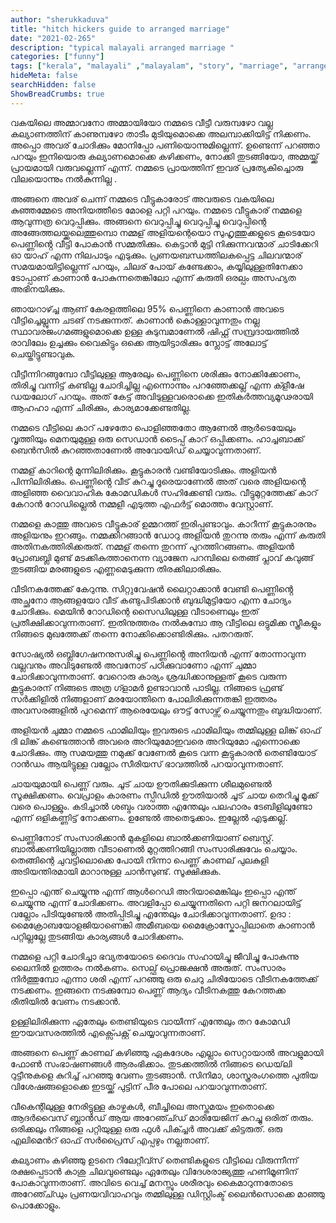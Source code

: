 ```yaml
---
author: "sherukkaduva"
title: "hitch hickers guide to arranged marriage"
date: "2021-02-265"
description: "typical malayali arranged marriage "
categories: ["funny"]
tags: ["kerala", "malayali" ,"malayalam", "story", "marriage", "arranged"]
hideMeta: false
searchHidden: false
ShowBreadCrumbs: true
--- 
```


വകയിലെ അമ്മാവനോ അമ്മായിയോ നമ്മടെ വീട്ടീ വരുമ്പഴോ വല്ല കല്യാണത്തിന് കാണുമ്പഴോ താടീം മുടിയുമൊക്കെ അലമ്പാക്കിയിട്ട് നിക്കണം. അപ്പൊ അവര് ചോദിക്കും മോനിപ്പോ പണിയൊന്നുമില്ലെന്ന്. ഉണ്ടെന്ന് പറഞ്ഞാ പറയും ഇനിയൊരു കല്യാണമൊക്കെ കഴിക്കണം, നോക്കി തുടങ്ങിയോ, അമ്മയ്ക്ക് പ്രായമായി വരുവല്ലെന്ന് എന്ന്. നമ്മടെ പ്രായത്തിന് ഇവര് പ്രത്യേകിച്ചൊരു വിലയൊന്നും നൽകുന്നില്ല .


അങ്ങനെ അവര് ചെന്ന് നമ്മടെ വീട്ടുകാരോട് അവരുടെ വകയിലെ കുഞ്ഞമ്മേടെ അനിയത്തീടെ മോളെ പറ്റി പറയും. നമ്മടെ വീട്ടുകാര് നമ്മളെ ആവുന്നത്ര വെറുപ്പിക്കും. അങ്ങനെ വെറുപ്പിച്ചു വെറുപ്പിച്ചു വെറുപ്പിന്റെ അങ്ങേത്തലയ്ക്കലെത്തുമ്പൊ നമ്മള് അളിയന്റെയൊ സുഹൃത്തുക്കളുടെ കൂടെയോ പെണ്ണിൻ്റെ വീട്ടി പോകാൻ സമ്മതിക്കും. കെട്ടാൻ മുട്ടി നിക്കുന്നവന്മാര് ചാടിക്കേറി ഓ യാഹ് എന്ന നിലപാടും എടുക്കും. പ്രണയബന്ധത്തിലകപ്പെട്ട ചിലവന്മാര് സമയമായിട്ടില്ലെന്ന് പറയും, ചിലര് പോയ് കണ്ടേക്കാം, കയ്യിലുള്ളതിനേക്കാ ടോപ്പാണ് കാണാൻ പോകുന്നതെങ്കിലോ എന്ന് കരുതി ഒരല്പം അസഹ്യത അഭിനയിക്കും.


ഞായറാഴ്ച്ച ആണ് കേരളത്തിലെ 95% പെണ്ണിനെ കാണാൻ അവടെ വീട്ടിച്ചെല്ലുന്ന ചടങ് നടക്കുന്നത്. കാണാൻ കൊള്ളാവുന്നതും നല്ല സ്ഥാവരജംഗമങ്ങളുമൊക്കെ ഉള്ള കുടുമ്പമാണേൽ ഷിഫ്റ്റ് സമ്പ്രദായത്തിൽ രാവിലേം ഉച്ചക്കും വൈകിട്ടും ഒക്കെ ആയിട്ടാരിക്കും സ്ലോട്ട് അലോട്ട് ചെയ്തിട്ടുണ്ടാവുക.

വീട്ടീന്നിറങ്ങുമ്പോ വീട്ടിലുള്ള ആരേലും പെണ്ണിനെ ശരിക്കും നോക്കിക്കോണം, തിരിച്ചു വന്നിട്ട് കണ്ടില്ല ചോദിച്ചില്ല എന്നൊന്നും പറഞ്ഞേക്കല്ല് എന്ന ക്ളീഷേ ഡയലോഗ് പറയും. അത് കേട്ട് അവിടുള്ളവരൊക്കെ ഇതികർത്തവ്യമൂഢരായി ആഹഹാ എന്ന് ചിരിക്കും, കാര്യമാക്കേണ്ടതില്ല.


നമ്മടെ വീട്ടിലെ കാറ് പഴേതോ പൊളിഞ്ഞതോ ആണേൽ ആർടെയേലും വൃത്തിയും മെനയുമുള്ള ഒരു സെഡാൻ ടൈപ്പ് കാറ് ഒപ്പിക്കണം. ഹാച്ചബാക്ക് ബെൻസിൽ കുറഞ്ഞതാണേൽ അവോയിഡ് ചെയ്യാവുന്നതാണ്.


നമ്മള് കാറിന്റെ മുന്നിലിരിക്കും. കൂട്ടുകാരൻ വണ്ടിയോടിക്കും. അളിയൻ പിന്നിലിരിക്കും. പെണ്ണിൻ്റെ വീട് കുറച്ചു ദൂരെയാണേൽ അത് വരെ അളിയന്റെ അളിഞ്ഞ വൈവാഹിക കോമഡികൾ സഹിക്കേണ്ടി വരും. വീട്ടുമുറ്റത്തേക്ക് കാറ് കേറാൻ റോഡില്ലെൽ നമ്മളീ എടുത്ത എഫർട്ട് മൊത്തം വേസ്റ്റാണ്.


നമ്മളെ കാത്തു അവടെ വീട്ടുകാര് ഉമ്മറത്ത് ഇരിപ്പുണ്ടാവും. കാറീന്ന് കൂട്ടുകാരനും അളിയനും ഇറങ്ങും. നമ്മക്കിറങ്ങാൻ ഡോറു അളിയൻ തുറന്നു തരും എന്ന് കരുതി അതിനകത്തിരിക്കരുത്. നമ്മള് തന്നെ തുറന്ന് പുറത്തിറങ്ങണം. അളിയൻ പ്രോബബ്ലി മുണ്ട് മടക്കികുത്താനെന്ന വ്യാജേന പറമ്പിലെ തെങ്ങ് പ്ലാവ് കവുങ്ങ് തുടങ്ങിയ മരങ്ങളുടെ എണ്ണമെടുക്കുന്ന തിരക്കിലാരിക്കും.


വീടിനകത്തേക്ക് കേറുന്നു. സിറ്റുവേഷൻ ലൈറ്റാക്കാൻ വേണ്ടി പെണ്ണിൻ്റെ അച്ഛനോ ആങ്ങളയോ വീട് കണ്ടുപിടിക്കാൻ ബുദ്ധിമുട്ടിയോ എന്ന ചോദ്യം ചോദിക്കും. മെയിൻ റോഡിന്റെ സൈഡിലുള്ള വീടാണെലും ഇത് പ്രതീക്ഷിക്കാവുന്നതാണ്. ഇതിനുത്തരം നൽകുമ്പോ ആ വീട്ടിലെ ഒട്ടുമിക്ക സ്ത്രീകളും നിങ്ങടെ മുഖത്തേക്ക് തന്നെ നോക്കിക്കൊണ്ടിരിക്കും. പതറരുത്.


സോഷ്യൽ ഒബ്ലിഗേഷനനുസരിച്ചു പെണ്ണിൻ്റെ അനിയൻ എന്ന് തോന്നാവുന്ന വല്ലവനും അവിടുണ്ടേൽ അവനോട് പഠിക്കുവാണോ എന്ന് ചുമ്മാ ചോദിക്കാവുന്നതാണ്. വേറൊരു കാര്യം ശ്രദ്ധിക്കാനുള്ളത് കൂടെ വരുന്ന കൂട്ടുകാരന് നിങ്ങടെ അത്ര ഗ്ളാമർ ഉണ്ടാവാൻ പാടില്ല. നിങ്ങടെ ഫ്രണ്ട് സർക്കിളിൽ നിങ്ങളാണ് മരയോന്തിനെ പോലിരിക്കുന്നതങ്കി ഇത്തരം അവസരങ്ങളിൽ പുറമെന്ന് ആരെയേലും ഔട്ട് സോഴ്സ് ചെയ്യുന്നതും ബുദ്ധിയാണ്.


അളിയൻ ചുമ്മാ നമ്മടെ ഫാമിലിയും ഇവരുടെ ഫാമിലിയും തമ്മിലുള്ള ലിങ്ക് ഓഫ് ദി ലിങ്ക് കണ്ടെത്താൻ അവരെ അറിയുമോഇവരെ അറിയുമോ എന്നൊക്കെ ചോദിക്കും. ആ സമയത്തു നമുക്ക് വേണേൽ കൂടെ വന്ന കൂട്ടുകാരൻ തെണ്ടിയോട് റാൻഡം ആയിട്ടുള്ള വല്ലോം സീരിയസ് ഭാവത്തിൽ പറയാവുന്നതാണ്.


ചായയുമായി പെണ്ണ് വരും. ചൂട് ചായ ഊതിക്കുടിക്കുന്ന ശീലമുണ്ടെൽ സൂക്ഷിക്കണം. വെപ്രാളം കാരണം സ്പീഡിൽ ഊതിയാൽ ചൂട് ചായ തെറിച്ചു മൂക്ക് വരെ പൊള്ളും. കടിച്ചാൽ ശബ്ദം വരാത്ത എന്തേലും പലഹാരം ടേബിളിലുണ്ടോ എന്ന് ഒളികണ്ണിട്ട് നോക്കണം. ഉണ്ടേൽ അതെടുക്കാം. ഇല്ലേൽ എടുക്കല്ല്.


പെണ്ണിനോട് സംസാരിക്കാൻ മുകളിലെ ബാൽക്കണിയാണ് ബെസ്റ്റ്. ബാൽക്കണിയില്ലാത്ത വീടാണെൽ മുറ്റത്തിറങ്ങി സംസാരിക്കുവേം ചെയ്യാം. തെങ്ങിന്റെ ചുവട്ടിലൊക്കെ പോയി നിന്നാ പെണ്ണ് കാണല് പുലകുളി അടിയന്തിരമായി മാറാനുള്ള ചാൻസുണ്ട്. സൂക്ഷിക്കുക.


ഇപ്പൊ എന്ത് ചെയ്യുന്നു എന്ന് ആൾറെഡി അറിയാമെങ്കിലും ഇപ്പൊ എന്ത് ചെയ്യുന്നു എന്ന് ചോദിക്കണം. അവളിപ്പോ ചെയ്യുന്നതിനെ പറ്റി ജനറലായിട്ട് വല്ലോം പിടിയുണ്ടേൽ അതിപ്പിടിച്ചു എന്തേലും ചോദിക്കാവുന്നതാണ്. ഉദാ : മൈക്രോബയോളജിയാണെങ്കി അമീബയെ മൈക്രോസ്കോപ്പിലാതെ കാണാൻ പറ്റില്ലല്ലേ തുടങ്ങിയ കാര്യങ്ങൾ ചോദിക്കണം.


നമ്മളെ പറ്റി ചോദിച്ചാ ഭവ്യതയോടെ ദൈവം സഹായിച്ചു ജീവിച്ചു പോകുന്നു ലൈനിൽ ഉത്തരം നൽകണം. സെല്ഫ് പ്രൊജക്ഷൻ അരുത്. സംസാരം നിർത്തുമ്പോ എന്നാ ശരി എന്ന് പറഞ്ഞു ഒരു ചെറു ചിരിയോടെ വീടിനകത്തേക്ക് നടക്കണം. ഇങ്ങനെ നടക്കുമ്പോ പെണ്ണ് ആദ്യം വീടിനകത്തു കേറത്തക്ക രീതിയിൽ വേണം നടക്കാൻ.


ഉള്ളിലിരിക്കുന്ന ഏതേലും തെണ്ടിയുടെ വായീന്ന് എന്തേലും തറ കോമഡി ഈയവസരത്തിൽ എക്സ്പെക്റ്റ് ചെയ്യാവുന്നതാണ്.


അങ്ങനെ പെണ്ണ് കാണല് കഴിഞ്ഞു ഏകദേശം എല്ലാം സെറ്റായാൽ അവളുമായി ഫോൺ സംഭാഷണങ്ങൾ ആരംഭിക്കാം. തുടക്കത്തിൽ നിങ്ങടെ ഡെയ്‌ലി റുട്ടീനുകളെ കുറിച്ച് പറഞ്ഞു വേണം തുടങ്ങാൻ. സിനിമാ, ശാസ്ത്രരംഗത്തെ പുതിയ വിശേഷങ്ങളൊക്കെ ഇടയ്ക്ക് പുട്ടിന് പീര പോലെ പറയാവുന്നതാണ്.


വീകെന്റിലുള്ള നേരിട്ടുള്ള കാഴ്ചകൾ, ബീച്ചിലെ അസ്തമയം ഇതൊക്കെ ആദർവൈസ് ബ്ലാൻഡ് ആയ അറേഞ്ച്ഡ് മാരിയേജിന് കുറച്ചു ഒരിത് തരും. ഒരിക്കലും നിങ്ങളെ പറ്റിയുള്ള ഒരു ഫുൾ പിക്ച്ചർ അവക്ക് കിട്ടരുത്. ഒരു എലിമെൻറ് ഓഫ് സർപ്രൈസ് എപ്പഴും നല്ലതാണ്.


കല്യാണം കഴിഞ്ഞു ഉടനെ റിലേറ്റീവ്സ് തെണ്ടികളുടെ വീട്ടിലെ വിരുന്നീന്ന് രക്ഷപ്പെടാൻ കാശു ചിലവുണ്ടെലും ഏതേലും വിദേശരാജ്യത്തു ഹണിമൂണിന് പോകാവുന്നതാണ്. അവിടെ വെച്ച് മനസ്സും ശരീരവും കൈമാറുന്നതോടെ അറേഞ്ച്ഡും പ്രണയവിവാഹവും തമ്മിലുള്ള ഡിസ്റ്റിംക്ട് ലൈൻസൊക്കെ മാഞ്ഞു പൊക്കോളും.
